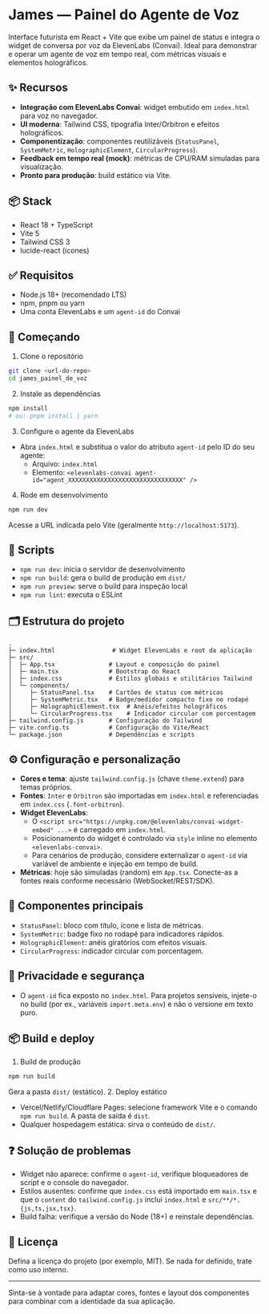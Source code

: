 # James — Painel do Agente de Voz

Interface futurista em React + Vite que exibe um painel de status e integra o widget de conversa por voz da ElevenLabs (Convai). Ideal para demonstrar e operar um agente de voz em tempo real, com métricas visuais e elementos holográficos.

## ✨ Recursos
- **Integração com ElevenLabs Convai**: widget embutido em `index.html` para voz no navegador.
- **UI moderna**: Tailwind CSS, tipografia Inter/Orbitron e efeitos holográficos.
- **Componentização**: componentes reutilizáveis (`StatusPanel`, `SystemMetric`, `HolographicElement`, `CircularProgress`).
- **Feedback em tempo real (mock)**: métricas de CPU/RAM simuladas para visualização.
- **Pronto para produção**: build estático via Vite.

## 📦 Stack
- React 18 + TypeScript
- Vite 5
- Tailwind CSS 3
- lucide-react (ícones)

## ✅ Requisitos
- Node.js 18+ (recomendado LTS)
- npm, pnpm ou yarn
- Uma conta ElevenLabs e um `agent-id` do Convai

## 🚀 Começando
1. Clone o repositório
```bash
git clone <url-do-repo>
cd james_painel_de_voz
```
2. Instale as dependências
```bash
npm install
# ou: pnpm install | yarn
```
3. Configure o agente da ElevenLabs
- Abra `index.html` e substitua o valor do atributo `agent-id` pelo ID do seu agente:
  - Arquivo: `index.html`
  - Elemento: `<elevenlabs-convai agent-id="agent_XXXXXXXXXXXXXXXXXXXXXXXXXXXXXXXX" />`
4. Rode em desenvolvimento
```bash
npm run dev
```
Acesse a URL indicada pelo Vite (geralmente `http://localhost:5173`).

## 🧰 Scripts
- `npm run dev`: inicia o servidor de desenvolvimento
- `npm run build`: gera o build de produção em `dist/`
- `npm run preview`: serve o build para inspeção local
- `npm run lint`: executa o ESLint

## 🗂️ Estrutura do projeto
```
.
├─ index.html                # Widget ElevenLabs e root da aplicação
├─ src/
│  ├─ App.tsx               # Layout e composição do painel
│  ├─ main.tsx              # Bootstrap do React
│  ├─ index.css             # Estilos globais e utilitários Tailwind
│  └─ components/
│     ├─ StatusPanel.tsx    # Cartões de status com métricas
│     ├─ SystemMetric.tsx   # Badge/medidor compacto fixo no rodapé
│     ├─ HolographicElement.tsx  # Anéis/efeitos holográficos
│     └─ CircularProgress.tsx    # Indicador circular com porcentagem
├─ tailwind.config.js       # Configuração do Tailwind
├─ vite.config.ts           # Configuração do Vite/React
└─ package.json             # Dependências e scripts
```

## ⚙️ Configuração e personalização
- **Cores e tema**: ajuste `tailwind.config.js` (chave `theme.extend`) para temas próprios.
- **Fontes**: `Inter` e `Orbitron` são importadas em `index.html` e referenciadas em `index.css` (`.font-orbitron`).
- **Widget ElevenLabs**:
  - O `<script src="https://unpkg.com/@elevenlabs/convai-widget-embed" ...>` é carregado em `index.html`.
  - Posicionamento do widget é controlado via `style` inline no elemento `<elevenlabs-convai>`.
  - Para cenários de produção, considere externalizar o `agent-id` via variável de ambiente e injeção em tempo de build.
- **Métricas**: hoje são simuladas (random) em `App.tsx`. Conecte-as a fontes reais conforme necessário (WebSocket/REST/SDK).

## 🧩 Componentes principais
- `StatusPanel`: bloco com título, ícone e lista de métricas.
- `SystemMetric`: badge fixo no rodapé para indicadores rápidos.
- `HolographicElement`: anéis giratórios com efeitos visuais.
- `CircularProgress`: indicador circular com porcentagem.

## 🔐 Privacidade e segurança
- O `agent-id` fica exposto no `index.html`. Para projetos sensíveis, injete-o no build (por ex., variáveis `import.meta.env`) e não o versione em texto puro.

## 📦 Build e deploy
1. Build de produção
```bash
npm run build
```
Gera a pasta `dist/` (estático).
2. Deploy estático
- Vercel/Netlify/Cloudflare Pages: selecione framework Vite e o comando `npm run build`. A pasta de saída é `dist`.
- Qualquer hospedagem estática: sirva o conteúdo de `dist/`.

## ❓ Solução de problemas
- Widget não aparece: confirme o `agent-id`, verifique bloqueadores de script e o console do navegador.
- Estilos ausentes: confirme que `index.css` está importado em `main.tsx` e que o `content` do `tailwind.config.js` inclui `index.html` e `src/**/*.{js,ts,jsx,tsx}`.
- Build falha: verifique a versão do Node (18+) e reinstale dependências.

## 📄 Licença
Defina a licença do projeto (por exemplo, MIT). Se nada for definido, trate como uso interno.

---
Sinta-se à vontade para adaptar cores, fontes e layout dos componentes para combinar com a identidade da sua aplicação.
